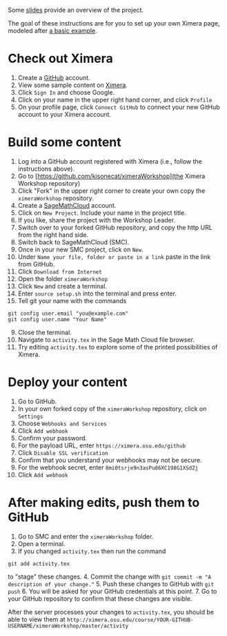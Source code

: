 Some [slides](https://osu.box.com/maa-ximera) provide an overview of the project.

The goal of these instructions are for you to set up your own Ximera page, modeled after [a basic example](http://ximera.osu.edu/course/kisonecat/ximeraWorkshop/master/activity).

# Check out Ximera

1. Create a [GitHub](https://github.com/) account.
2. View some sample content on [Ximera](http://go.osu.edu/ximerasample).
3. Click `Sign In` and choose Google.
4. Click on your name in the upper right hand corner, and click `Profile`
5. On your profile page, click `Connect GitHub` to connect your new GitHub account to your Ximera account.

# Build some content

1. Log into a GitHub account registered with Ximera (i.e., follow the instructions above).
2. Go to [https://github.com/kisonecat/ximeraWorkshop](the Ximera Workshop repository)
3. Click "Fork" in the upper right corner to create your own copy the `ximeraWorkshop` repository.
1. Create a [SageMathCloud](https://cloud.sagemath.com/) account.
2. Click on `New Project`.  Include your name in the project title.
3. If you like, share the project with the Workshop Leader.
4. Switch over to your forked GitHub repository, and copy the http URL from the right hand side.
5. Switch back to SageMathCloud (SMC).
3. Once in your new SMC project, click on `New`.
4. Under `Name your file, folder or paste in a link` paste in the link from GitHub.
5. Click `Download from Internet`
6. Open the folder `ximeraWorkshop`
7. Click `New` and create a terminal.
8. Enter `source setup.sh` into the terminal and press enter.
9. Tell git your name with the commands
```
git config user.email "you@example.com"
git config user.name "Your Name"
```
9. Close the terminal.
10. Navigate to `activity.tex` in the Sage Math Cloud file browser.
11. Try editing `activity.tex` to explore some of the printed possibilities of Ximera.

# Deploy your content

1. Go to GitHub.
1. In your own forked copy of the `ximeraWorkshop` repository, click on `Settings`
5. Choose `Webhooks and Services`
6. Click `Add webhook`
7. Confirm your password.
8. For the payload URL, enter `https://ximera.osu.edu/github`
9. Click `Disable SSL verification`
10. Confirm that you understand your webhooks may not be secure.
10. For the webhook secret, enter `8mi0tsrje9n3asPu86XC198G1XSdZj`
11. Click `Add webhook`

# After making edits, push them to GitHub

1. Go to SMC and enter the `ximeraWorkshop` folder.
2. Open a terminal.
3. If you changed `activity.tex` then run the command
```
git add activity.tex
```
to "stage" these changes.
4. Commit the change with `git commit -m "A description of your change."`
5. Push these changes to GitHub with `git push`
6. You will be asked for your GitHub credentials at this point.
7. Go to your GitHub repository to confirm that these changes are visible.

After the server processes your changes to `activity.tex`, you should be able to view them at `http://ximera.osu.edu/course/YOUR-GITHUB-USERNAME/ximeraWorkshop/master/activity`
